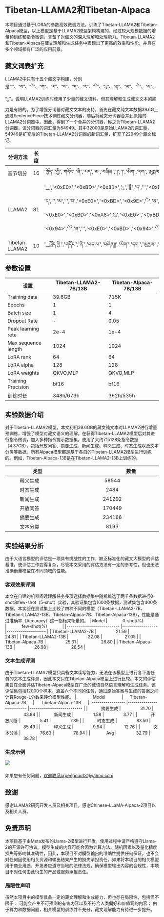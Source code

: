# Tibetan-LLAMA2和Tibetan-Alpaca
本项目通过基于LORA的参数高效微调方法，训练了Tibetan-LLAMA2和Tibetan-Alpaca模型，以上模型是基于LLAMA2模型架构构建的，经过较大规模数据的增量预训练和指令微调，具备了对藏文的深入理解和处理能力。Tibetan-LLAMA2和Tibetan-Alpaca在藏文理解和生成任务中表现出了更高的效率和性能，并且在多个领域都有广泛的应用前景。
## 藏文词表扩充
LLAMA2中只有十五个藏文字构建，分别是“་”、“ས”、“ོ”、“ག”、“ར”、“བ”、“ད”、“ང”、“ི”、“ུ”、“ན”、“མ”、“ེ”、“ལ”、“ྱ”。说明LLAMA2训练时使用了少量的藏文语料，但其理解和生成藏文文本的能力是有限的。为了增强分词器对藏文文本的支持，首先在藏文纯文本数据39.6G上通过SentencePiece技术训练藏文分词器，随后将藏文分词器合并到原始的LLAMA2分词器中。因此，得到了一个合并的分词器，称之为Tibetan-LLAMA2分词器，该分词器的词汇量为54949。其中32000是原始LLAMA2的词汇量，54949是扩充后的Tibetan-LLAMA2分词器的新词汇量，扩充了22949个藏文标记。


|     分词方法          	|     长度    	|     分词结果                                                                                                                                                                                                                                                                                                                                                                                                                                                                                                                      	|
|-----------------------	|-------------	|-----------------------------------------------------------------------------------------------------------------------------------------------------------------------------------------------------------------------------------------------------------------------------------------------------------------------------------------------------------------------------------------------------------------------------------------------------------------------------------------------------------------------------------	|
|     音节切分          	|     16      	|     'ཁྱོད','ཀྱི','གདོང','ནི','པད','མ','བཞིན','།','།','མིག','དག','ཨུཏྤལ','སྔོན','པོ','བཞིན','།'                                                                                                                                                                                                                                                                                                                                                                                                                                                  	|
|     LLAMA2            	|     81      	|     '▁','<0xE0>','<0xBD>','<0x81>','ྱ','ོ','ད','་','<0xE0>','<0xBD>','<0x80>','ྱ','ི','་','ག','ད','ོ','ང','་','ན','ི','་','<0xE0>','<0xBD>','<0x94>',<br>'ད','་','མ','་','བ','<0xE0>','<0xBD>','<0x9E>','ི','ན','<0xE0>','<0xBC>','<0x8D>','<0xE0>','<0xBC>','<0x8D>','མ','ི','ག','་','ད','ག','་',<br>'<0xE0>','<0xBD>','<0xA8>','ུ','<0xE0>','<0xBD>','<0x8F>','<0xE0>','<0xBE>','<0xA4>','ལ','་','ས','<0xE0>','<0xBE>',<br>'<0x94>','ོ','ན','་','<0xE0>','<0xBD>','<0x94>','ོ','་','བ','<0xE0>','<0xBD>','<0x9E>','ི','ན','<0xE0>','<0xBC>','<0x8D>'    	|
|     Tibetan-LLAMA2    	|     10      	|     '▁ཁྱོད་ཀྱི་','གདོང་','ནི་','པད་མ་','བཞིན།།','མིག་','དག་','ཨུཏྤལ་','སྔོན་པོ་','བཞིན།'                                                                                                                                                                                                                                                                                                                                                                                                                                                        	|
## 参数设置

|     设置                   	|     Tibetan-LLAMA2-7B/13B    	|     Tibetan-Alpaca-7B/13B    	|
|----------------------------	|-----------------------------------	|-----------------------------------	|
|     Training data          	|     39.6GB                        	|     715K                          	|
|     Epochs                 	|     1                             	|     1                             	|
|     Batch size             	|     1                             	|     4                             	|
|     Dropout Rate           	|     -                             	|     0.05                          	|
|     Peak learning rete     	|     2e-4                          	|     1e-4                          	|
|     Max sequence length    	|     1024                          	|     1024                          	|
|     LoRA rank              	|     64                            	|     64                            	|
|     LoRA alpha             	|     128                           	|     128                           	|
|     LoRA weights           	|     QKVO,MLP                      	|     QKVO,MLP                      	|
|     Training Precision     	|     bf16                          	|     bf16                          	|
|     训练时长               	|     348h/673h                     	|     362h/535h                     	|

## 实验数据介绍
对于Tibetan-LLAMA2模型，本文利用39.6GB的藏文纯文本对LLAMA2进行增量预训练，增强了模型对藏文语义的理解。在获得Tibetan-LLAMA2模型后对其进行指令微调，加入多种指令提示数据集，使用了大约715128条指令数据（4.37GB），包括开放问答、摘要生成、新闻生成、释义生成、时态生成以及文本分类等数据。所有Alpaca模型都是基于各自的Tibetan-LLAMA2模型进行训练的。例如，Tibetan-Alpaca-13B是在Tibetan-LLAMA2-13B上训练的。


|     <img width=60/>类型<img width=60/>        	|     <img width=170/>数量<img width=170/>      	|
|-----------------	|---------------	|
|     <img width=40/>释义生成    	|     <img width=165/>58544     	|
|     <img width=40/>时态生成    	|     <img width=170/>2484      	|
|     <img width=40/>新闻生成    	|     <img width=160/>241292    	|
|     <img width=40/>开放问答    	|     <img width=160/>170449    	|
|     <img width=40/>摘要生成    	|     <img width=160/>234166    	|
|     <img width=40/>文本分类    	|     <img width=170/>8193      	|
## 实验结果分析
由于大语言模型的评估是一项具有挑战性的工作，缺乏标准化的藏文大模型的评估基准，使评估工作变得复杂，尽管本文采用的评估方法有一定的参考性，但也无法准确衡量模型在不同领域的性能。
### 客观效果评测
本文在自建的机器阅读理解任务多项选择数据集中随机挑选了两千条数据进行0-shot和few-shot（5-shot）实验，其验证集包含1600条数据，测试集包含400条数据。本实验在测试集上比较了四种不同的模型（Tibetan-LLAMA2-7B、Tibetan-LLAMA2-13B、Tibetan-Alpaca-7B、Tibetan-Alpaca-13B），性能是通过准确率（Accuracy）这一指标来衡量的。
|     Model                 	|     <img width=46/>0-shot(%)<img width=46/>    	|     <img width=46/>few-shot(%)<img width=46/>    	|
|---------------------------	|------------------	|--------------------	|
|     Tibetan-LLAMA2-7B     	|     <img width=60/>21.59        	|     <img width=70/>24.81          	|
|     Tibetan-LLAMA2-13B    	|     <img width=60/>22.08        	|     <img width=70/>27.05          	|
|     Tibetan-Alpaca-7B     	|     <img width=60/>25.31        	|     <img width=70/>26.80          	|
|     Tibetan-Alpaca-13B    	|     <img width=60/>26.98        	|     <img width=70/>28.54          	|

### 文本生成评测
由于Tibetan-LLAMA2模型只具备文本续写能力，无法在该模型上进行各下游任务的文本生成评测，因此本文只在Tibetan-Alpaca模型上进行比较。本文的评估集旨在全面评估Tibetan-Alpaca模型在广泛的藏语自然语言理解和生成任务。该评估集包括12000个样本，涵盖六个不同的任务，通过原始答案与生成的答案之间计算Rouge-L分数来评价模型性能。
|     <img width=50/>Model<img width=50/>       	|     <img width=18/>Tibetan-Alpaca-7B<img width=18/>    	|     <img width=18/>Tibetan-Alpaca-13B<img width=18/>    	|
|-----------------	|--------------------------	|---------------------------	|
|     <img width=40/>摘要生成    	|     <img width=60/>31.70                	|     <img width=60/>43.84                 	|
|     <img width=40/>新闻生成    	|     <img width=60/>1.58                 	|     <img width=60/>3.77                  	|
|     <img width=40/>开放问答    	|     <img width=60/>5.41                 	|     <img width=60/>7.89                  	|
|     <img width=40/>时态生成    	|     <img width=60/>83.50                	|     <img width=60/>85.49                 	|
|     <img width=40/>释义生成    	|     <img width=60/>9.94                 	|     <img width=60/>12.76                 	|
|     <img width=40/>文本分类    	|     <img width=60/>76.63                	|     <img width=60/>78.94                 	|
|     <img width=49/>Avg         	|     <img width=60/>32.79                	|     <img width=60/>38.78                 	|
### 生成示例
<img src="https://github.com/ymaoj/Tibetan-LLAMA2-Tibetan-Alpaca/blob/main/Generate-Example.png">


### 
如果您有任何问题，欢迎联系crpengcuo13@yahoo.com

## 致谢
感谢LLAMA2研究开发人员及相关项目，感谢Chinese-LLaMA-Alpaca-2项目以及相关人员。

## 免责声明
本项目基于由Meta发布的Llama-2模型进行开发，使用过程中请严格遵守Llama-2的开源许可协议。模型生成的内容可能会因为计算方法、随机因素以及量化精度损失等影响其准确性，因此，本项目不对模型输出的准确性提供任何保证，也不会对任何因使用相关资源和输出结果产生的损失承担责任。如果将本项目的相关模型用于商业用途，开发者应遵守当地的法律法规，确保模型输出内容的合规性，本项目不对任何由此衍生的产品或服务承担责任。

### 局限性声明
虽然本项目中的模型具备一定的藏文理解和生成能力，但也存在局限性，包括但不限于：
可能会产生不可预测的有害内容以及不符合人类偏好和价值观的内容；
由于算力和数据问题，相关模型的训练并不充分，藏文理解能力有待进一步提升。




